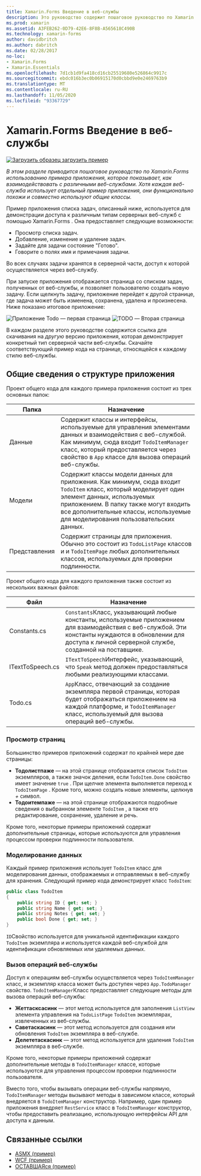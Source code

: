 ```yaml
---
title: Xamarin.Forms Введение в веб-службы
description: Это руководство содержит пошаговое руководство по Xamarin.Forms использованию примера приложения, которое показывает, как взаимодействовать с различными веб-службами. Хотя каждая веб-служба использует отдельный пример приложения, они функционально похожи и совместно используют общие классы.
ms.prod: xamarin
ms.assetid: A3FEB262-0D79-42E6-8F8B-A565618C490B
ms.technology: xamarin-forms
author: davidbritch
ms.author: dabritch
ms.date: 02/28/2017
no-loc:
- Xamarin.Forms
- Xamarin.Essentials
ms.openlocfilehash: 7d1cb1d9fa418cd16cb25519680e526864c9917c
ms.sourcegitcommit: ebdc016b3ec0b06915170d0cbbd9e0e2469763b9
ms.translationtype: MT
ms.contentlocale: ru-RU
ms.lasthandoff: 11/05/2020
ms.locfileid: "93367729"
---
```

# <a name="no-locxamarinforms-web-services-introduction"></a>Xamarin.Forms Введение в веб-службы

[![Загрузить образец](~/media/shared/download.png) загрузить пример](/samples/xamarin/xamarin-forms-samples/webservices-todorest)

_В этом разделе приводится пошаговое руководство по Xamarin.Forms использованию примера приложения, которое показывает, как взаимодействовать с различными веб-службами. Хотя каждая веб-служба использует отдельный пример приложения, они функционально похожи и совместно используют общие классы._

Пример приложения списка задач, описанный ниже, используется для демонстрации доступа к различным типам серверных веб-служб с помощью Xamarin.Forms . Она предоставляет следующие возможности:

- Просмотр списка задач.
- Добавление, изменение и удаление задач.
- Задайте для задачи состояние "Готово".
- Говорите о полях имя и примечания задачи.

Во всех случаях задачи хранятся в серверной части, доступ к которой осуществляется через веб-службу.

При запуске приложения отображается страница со списком задач, полученных от веб-службы, и позволяет пользователю создать новую задачу. Если щелкнуть задачу, приложение перейдет к другой странице, где задача может быть изменена, сохранена, удалена и произнесена. Ниже показано итоговое приложение:

![Приложение Todo — первая страница ](introduction-images/app-example-1.png)
 ![ TODO — Вторая страница](introduction-images/app-example-2.png)

В каждом разделе этого руководстве содержится ссылка для скачивания на *другую* версию приложения, которая демонстрирует конкретный тип серверной части веб-службы. Скачайте соответствующий пример кода на странице, относящейся к каждому стилю веб-службы.

## <a name="understand-the-application-anatomy"></a>Общие сведения о структуре приложения

Проект общего кода для каждого примера приложения состоит из трех основных папок:

|Папка|Назначение|
|--- |--- |
|Данные|Содержит классы и интерфейсы, используемые для управления элементами данных и взаимодействия с веб-службой. Как минимум, сюда входит `TodoItemManager` класс, который предоставляется через свойство в `App` классе для вызова операций веб-службы.|
|Модели|Содержит классы модели данных для приложения. Как минимум, сюда входит `TodoItem` класс, который моделирует один элемент данных, используемых приложением. В папку также могут входить все дополнительные классы, используемые для моделирования пользовательских данных.|
|Представления|Содержит страницы для приложения. Обычно это состоит из `TodoListPage` классов и и `TodoItemPage` любых дополнительных классов, используемых для проверки подлинности.|

Проект общего кода для каждого приложения также состоит из нескольких важных файлов:

|Файл|Назначение|
|--- |--- |
|Constants.cs|`Constants`Класс, указывающий любые константы, используемые приложением для взаимодействия с веб-службой. Эти константы нуждаются в обновлении для доступа к личной серверной службе, созданной на поставщике.|
|ITextToSpeech.cs|`ITextToSpeech`Интерфейс, указывающий, что `Speak` метод должен предоставляться любыми реализующими классами.|
|Todo.cs|`App`Класс, отвечающий за создание экземпляра первой страницы, которая будет отображаться приложением на каждой платформе, и `TodoItemManager` класс, используемый для вызова операций веб-службы.|

### <a name="view-pages"></a>Просмотр страниц

Большинство примеров приложений содержат по крайней мере две страницы:

- **Тодолистпаже** — на этой странице отображается список `TodoItem` экземпляров, а также значок деления, если `TodoItem.Done` свойство имеет значение `true` . При щелчке элемента выполняется переход к `TodoItemPage` . Кроме того, можно создать новые элементы, щелкнув *+* символ.
- **Тодоитемпаже** — на этой странице отображаются подробные сведения о выбранном элементе `TodoItem` , а также его редактирование, сохранение, удаление и речь.

Кроме того, некоторые примеры приложений содержат дополнительные страницы, которые используются для управления процессом проверки подлинности пользователя.

### <a name="model-the-data"></a>Моделирование данных

Каждый пример приложения использует `TodoItem` класс для моделирования данных, отображаемых и отправляемых в веб-службу для хранения. Следующий пример кода демонстрирует класс `TodoItem`:

```csharp
public class TodoItem
{
    public string ID { get; set; }
    public string Name { get; set; }
    public string Notes { get; set; }
    public bool Done { get; set; }
}
```

`ID`Свойство используется для уникальной идентификации каждого `TodoItem` экземпляра и используется каждой веб-службой для идентификации обновляемых или удаляемых данных.

### <a name="invoke-web-service-operations"></a>Вызов операций веб-службы

Доступ к операциям веб-службы осуществляется через `TodoItemManager` класс, и экземпляр класса может быть доступен через `App.TodoManager` свойство. `TodoItemManager`Класс предоставляет следующие методы для вызова операций веб-службы:

- **Жеттасксасинк** — этот метод используется для заполнения `ListView` элемента управления на `TodoListPage` `TodoItem` экземплярах, извлеченных из веб-службы.
- **Саветаскасинк** — этот метод используется для создания или обновления `TodoItem` экземпляра в веб-службе.
- **Делететаскасинк** — этот метод используется для удаления `TodoItem` экземпляра в веб-службе.

Кроме того, некоторые примеры приложений содержат дополнительные методы в `TodoItemManager` классе, которые используются для управления процессом проверки подлинности пользователя.

Вместо того, чтобы вызывать операции веб-службы напрямую, `TodoItemManager` методы вызывают методы в зависимом классе, который внедряется в `TodoItemManager` конструктор. Например, один пример приложения внедряет `RestService` класс в `TodoItemManager` конструктор, чтобы предоставить реализацию, использующую интерфейсы API для доступа к данным.

## <a name="related-links"></a>Связанные ссылки

- [ASMX (пример)](/samples/xamarin/xamarin-forms-samples/webservices-todoasmx)
- [WCF (пример)](/samples/xamarin/xamarin-forms-samples/webservices-todowcf)
- [ОСТАВШАЯся (пример)](/samples/xamarin/xamarin-forms-samples/webservices-todorest)